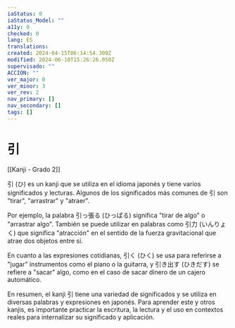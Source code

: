 ```yaml
---
iaStatus: 0
iaStatus_Model: ""
a11y: 0
checked: 0
lang: ES
translations: 
created: 2024-04-15T06:14:54.309Z
modified: 2024-06-10T15:26:26.050Z
supervisado: ""
ACCION: ""
ver_major: 0
ver_minor: 3
ver_rev: 2
nav_primary: []
nav_secondary: []
tags: []
---
```

# 引

[[Kanji - Grado 2]]

引 (ひ) es un kanji que se utiliza en el idioma japonés y tiene varios significados y lecturas. Algunos de los significados más comunes de 引 son "tirar", "arrastrar" y "atraer".

Por ejemplo, la palabra 引っ張る (ひっぱる) significa "tirar de algo" o "arrastrar algo". También se puede utilizar en palabras como 引力 (いんりょく) que significa "atracción" en el sentido de la fuerza gravitacional que atrae dos objetos entre sí.

En cuanto a las expresiones cotidianas, 引く (ひく) se usa para referirse a "jugar" instrumentos como el piano o la guitarra, y 引き出す (ひきだす) se refiere a "sacar" algo, como en el caso de sacar dinero de un cajero automático.

En resumen, el kanji 引 tiene una variedad de significados y se utiliza en diversas palabras y expresiones en japonés. Para aprender este y otros kanjis, es importante practicar la escritura, la lectura y el uso en contextos reales para internalizar su significado y aplicación.
